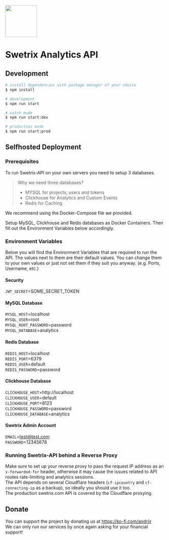 <img src="https://swetrix.com/assets/logo_blue.svg" alt="" height="100" />

# Swetrix Analytics API

## Development

```bash
# install dependencies with package manager of your choice
$ npm install

# development
$ npm run start

# watch mode
$ npm run start:dev

# production mode
$ npm run start:prod
```

## Selfhosted Deployment

### Prerequisites

To run Swetrix-API on your own servers you need to setup 3 databases.

> Why we need three databases?
>
> - MYSQL for projects, users and tokens
> - Clickhouse for Analytics and Custom Events
> - Redis for Caching

We recommend using the Docker-Compose file we provided.

Setup MySQL, Clickhouse and Redis databases as Docker Containers.
Then fill out the Environment Variables below accordingly.

### Environment Variables

Below you will find the Environment Variables that are required to run the API. The values next to them are their default values. You can change them to your own values or just not set them if they suit you anyway. (e.g. Ports, Username, etc.)

#### Security

`JWT_SECRET`=SOME_SECRET_TOKEN

#### MySQL Database

`MYSQL_HOST`=localhost\
`MYSQL_USER`=root\
`MYSQL_ROOT_PASSWORD`=password\
`MYSQL_DATABASE`=analytics

#### Redis Database

`REDIS_HOST`=localhost\
`REDIS_PORT`=6379\
`REDIS_USER`=default\
`REDIS_PASSWORD`=password

#### Clickhouse Database

`CLICKHOUSE_HOST`=http://localhost \
`CLICKHOUSE_USER`=default\
`CLICKHOUSE_PORT`=8123\
`CLICKHOUSE_PASSWORD`=password\
`CLICKHOUSE_DATABASE`=analytics

#### Swetrix Admin Account

`EMAIL`=test@test.com\
`PASSWORD`=12345678

### Running Swetrix-API behind a Reverse Proxy

Make sure to set up your reverse proxy to pass the request IP address as an `x-forwarded-for` header, otherwise it may cause the issues related to API routes rate-limiting and analytics sessions.\
The API depends on several Cloudflare headers (`cf-ipcountry` and `cf-connecting-ip` as a backup), so ideally you should use it too.\
The production swetrix.com API is covered by the Cloudflare proxying.

## Donate
You can support the project by donating us at https://ko-fi.com/andriir \
We can only run our services by once again asking for your financial support!
